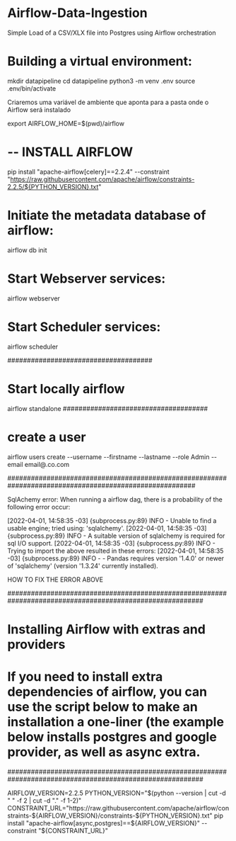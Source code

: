 # Airflow-Data-Ingestion
Simple Load of a CSV/XLX file into Postgres using Airflow orchestration


# Building a virtual environment:
mkdir datapipeline
cd datapipeline
python3 -m venv .env
source .env/bin/activate

Criaremos uma variável de ambiente que aponta para a pasta onde o
Airflow será instalado

export AIRFLOW_HOME=$(pwd)/airflow

# -- INSTALL AIRFLOW
pip install "apache-airflow[celery]==2.2.4" --constraint
"https://raw.githubusercontent.com/apache/airflow/constraints-2.2.5/${PYTHON_VERSION}.txt"


# Initiate the metadata database of airflow:
airflow db init

# Start Webserver services:
airflow webserver

# Start Scheduler services:
airflow scheduler

#####################################
# Start locally airflow
airflow standalone
#####################################

# create a user

airflow users create --username <username> --firstname <first>
--lastname <last> --role Admin --email email@.co.com

########################################################################################################

SqlAchemy error: When running a airflow dag, there is a probability of the following error occur:

[2022-04-01, 14:58:35 -03] {subprocess.py:89} INFO - Unable to find a usable engine; tried using: 'sqlalchemy'.
[2022-04-01, 14:58:35 -03] {subprocess.py:89} INFO - A suitable version of sqlalchemy is required for sql I/O support.
[2022-04-01, 14:58:35 -03] {subprocess.py:89} INFO - Trying to import the above resulted in these errors:
[2022-04-01, 14:58:35 -03] {subprocess.py:89} INFO -  - Pandas requires version '1.4.0' or newer of 'sqlalchemy' (version '1.3.24' currently installed).

HOW TO FIX THE ERROR ABOVE

##########################################################################################################

# Installing Airflow with extras and providers
# If you need to install extra dependencies of airflow, you can use the script below to make an installation a one-liner (the example below installs postgres and google provider, as well as async extra.
##########################################################################################################

AIRFLOW_VERSION=2.2.5
PYTHON_VERSION="$(python --version | cut -d " " -f 2 | cut -d "." -f 1-2)"
CONSTRAINT_URL="https://raw.githubusercontent.com/apache/airflow/constraints-${AIRFLOW_VERSION}/constraints-${PYTHON_VERSION}.txt"
pip install "apache-airflow[async,postgres]==${AIRFLOW_VERSION}" --constraint "${CONSTRAINT_URL}"
